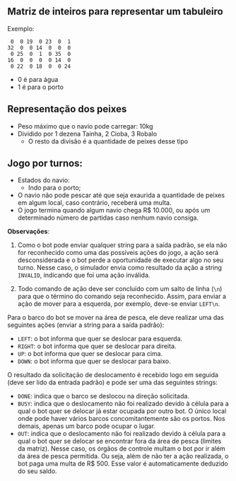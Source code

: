 ## Matriz de inteiros para representar um tabuleiro 

Exemplo:
``` 
 0  0 19  0 23  0  1
32  0  0 14  0  0  0
 0 25  0  1  0 35  0
16  0  0  0  0 14  0
 0 22  0 18  0  0 24
```

- 0 é para água 
- 1 é para o porto

## Representação dos peixes

- Peso máximo que o navio pode carregar: 10kg
- Dividido por 1 dezena Tainha, 2 Cioba, 3 Robalo
    - O resto da divisão é a quantidade de peixes desse tipo 

## Jogo por turnos:

- Estados do navio:
    - Indo para o porto;
- O navio não pode pescar até que seja exaurida a quantidade de peixes em algum local, caso contrário, receberá uma multa.
- O jogo termina quando algum navio chega R$ 10.000, ou após um determinado número de partidas caso nenhum navio consiga. 

**Observações**:
1. Como o bot pode enviar qualquer string para a saída padrão, se ela não for reconhecido como uma das possíveis ações do jogo, a ação será desconsiderada e o bot perde a oportunidade de executar algo no seu turno. Nesse caso, o simulador envia como resultado da ação a string `INVALID`, indicando que foi uma ação inválida.

2. Todo comando de ação deve ser concluído com um salto de linha (`\n`) para que o término do comando seja reconhecido. Assim, para enviar a ação de mover para a esquerda, por exemplo, deve-se enviar `LEFT\n`.

Para o barco do bot se mover na área de pesca, ele deve realizar uma das seguintes ações (enviar a string para a saída padrão):

* `LEFT`: o bot informa que quer se deslocar para esquerda.
* `RIGHT`: o bot informa que quer se deslocar para direita.
* `UP`: o bot informa que quer se deslocar para cima.
* `DOWN`: o bot informa que quer se deslocar para baixo.

O resultado da solicitação de deslocamento é recebido logo em seguida (deve ser lido da entrada padrão) e pode ser uma das seguintes strings:

* `DONE`: indica que o barco se deslocou na direção solicitada.
* `BUSY`: indica que o deslocamento não foi realizado devido à célula para a qual o bot quer se delocar já estar ocupada por outro bot. O único local onde pode haver vários barcos concomitantemente são os portos. Nos demais, apenas um barco pode ocupar o lugar.
* `OUT`: indica que o deslocamento não foi realizado devido à célula para a qual o bot quer se delocar se encontrar fora da área de pesca (limites da matriz). Nesse caso, os órgãos de controle multam o bot por ir além da área de pesca permitida. Ou seja, além de não ter a ação realizada, o bot paga uma multa de R$ 500. Esse valor é automaticamente deduzido do seu saldo.


